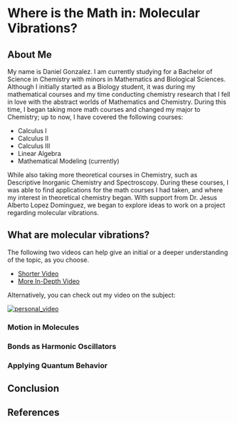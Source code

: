 # Where is the Math in: Molecular Vibrations?
## About Me
My name is Daniel Gonzalez. I am currently studying for a Bachelor of Science in Chemistry with minors in Mathematics and Biological Sciences. Although I initially started as a Biology student, it was during my mathematical courses and my time conducting chemistry research that I fell in love with the abstract worlds of Mathematics and Chemistry. During this time, I began taking more math courses and changed my major to Chemistry; up to now, I have covered the following courses:

- Calculus I
- Calculus II
- Calculus III
- Linear Algebra
- Mathematical Modeling (currently)

While also taking more theoretical courses in Chemistry, such as Descriptive Inorganic Chemistry and Spectroscopy. During these courses, I was able to find applications for the math courses I had taken, and where my interest in theoretical chemistry began. With support from Dr. Jesus Alberto Lopez Dominguez, we began to explore ideas to work on a project regarding molecular vibrations. 

## What are molecular vibrations?
The following two videos can help give an initial or a deeper understanding of the topic, as you choose.

- [Shorter Video](https://www.youtube.com/watch?v=DJI518yTr2c)
- [More In-Depth Video](https://www.youtube.com/watch?v=Ha5yWbxOqFk&t=368s)

Alternatively, you can check out my video on the subject:

[![personal_video](http://img.youtube.com/vi/YEDhi-Hszz4/0.jpg)](https://youtu.be/YEDhi-Hszz4)

### Motion in Molecules
### Bonds as Harmonic Oscillators
### Applying Quantum Behavior

## Conclusion

## References

